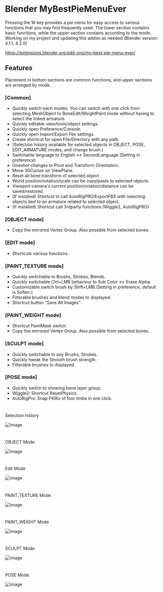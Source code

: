 # Blender MyBestPieMenuEver

Pressing the W key provides a pie menu for easy access to various functions that you may find frequently used. The lower section contains basic functions, while the upper section contains according to the mode. Working on my project and updating this addon as needed.(Blender version: 4.1.1, 4.2.0)

https://extensions.blender.org/add-ons/my-best-pie-menu-ever/

## Features

Placement in bottom sections are common functions, and upper sections are arranged by mode.

### [Common]

- Quickly switch each modes.
  You can switch with one click from selecting MeshObject to BoneEdit/WeightPaint mode without having to select the linked armature.
- Quickly editable view/tools/object settings.
- Quickly open Preference/Console.
- Quickly open Import/Export Fbx settings.
- Create shortcut for open File/Directory with any path.
- (Selection history available for selected objects in OBJECT, POSE, EDIT_ARMATURE modes, and change brush.)
- Switchable language to English <-> SecondLanguage.(Setting in preference)
- Oneshot changes to Pivot and Transform Orientation.
- Move 3DCursor on ViewPlane.
- Reset all bone transform of selected object.
- World position/rotation/scale can be copy/paste to selected objects.
- Viewport camera's current position/rotation/distance can be saved/restored.
- (If installed) Shortcut to call AutoRigPRO/ExportFBX with selecting objects tied to an armature related to selected object.
- (If installed) Shortcut call 3rdparty functions.(Wiggle2, AutoRigPRO)

### [OBJECT mode]
- Copy the mirrored Vertex Group. Also possible from selected bones.

### [EDIT mode]
- Shortcuts various functions.

### [PAINT_TEXTURE mode]

- Quickly switchable to Brushs, Strokes, Blends.
- Quickly switchable Ctrl+LMB behaviour to Sub Color <-> Erase Alpha.
- Customizable switch brush by Shift+LMB.(Setting in preference, default is Soften.)
- Filterable brushes and blend modes to displayed.
- Shortcut button "Save All Images".
  
### [PAINT_WEIGHT mode]

- Shortcut PaintMask switch.
- Copy the mirrored Vertex Group. Also possible from selected bones.

### [SCULPT mode]

- Quickly switchable to any Brushs, Strokes.
- Quickly tweak the Smooth brush strength.
- Filterable brushes to displayed.

### [POSE mode]

- Quickly switch to showing bone layer group.
- Wiggle2: Shortcut ResetPhysics.
- AutoRigPro: Snap FKIKs of four limbs in one click.

#
Selection history

![image](https://github.com/emptybraces/Blender_MyBestPieMenuEver/assets/1441835/a12ea186-048b-43c9-9c6d-a5e5e7eeed0b)

#
OBJECT Mode

![image](https://github.com/emptybraces/Blender-MyBestPieMenuEver/assets/1441835/a3ad8b19-a1d1-49a5-8dd4-4e09af982095)

#
Edit Mode

![image](https://github.com/emptybraces/Blender-MyBestPieMenuEver/assets/1441835/021639c0-174c-435d-870f-80df4f0584e2)

#
PAINT_TEXTURE Mode

![image](https://github.com/emptybraces/Blender-MyBestPieMenuEver/assets/1441835/63ac6c46-cc9f-48bd-bab3-1abec8fd5b19)

#
PAINT_WEIGHT Mode

![image](https://github.com/emptybraces/Blender-MyBestPieMenuEver/assets/1441835/7cedbc35-47ba-492b-95d7-8caf8141602f)

#
SCULPT Mode

![image](https://github.com/emptybraces/Blender-MyBestPieMenuEver/assets/1441835/27196e15-b0d4-4b65-b971-65a8d8772cb6)

#
POSE Mode

![image](https://github.com/emptybraces/Blender-MyBestPieMenuEver/assets/1441835/31f41f57-0778-40e7-84db-2799eaaa2f00)
